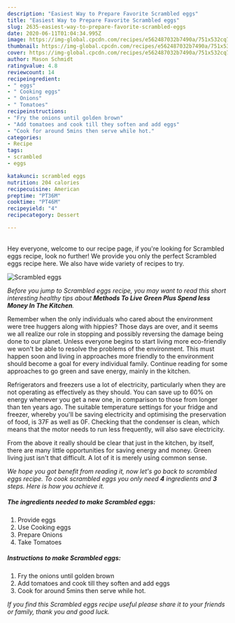 ```yaml
---
description: "Easiest Way to Prepare Favorite Scrambled eggs"
title: "Easiest Way to Prepare Favorite Scrambled eggs"
slug: 2635-easiest-way-to-prepare-favorite-scrambled-eggs
date: 2020-06-11T01:04:34.995Z
image: https://img-global.cpcdn.com/recipes/e562487032b7490a/751x532cq70/scrambled-eggs-recipe-main-photo.jpg
thumbnail: https://img-global.cpcdn.com/recipes/e562487032b7490a/751x532cq70/scrambled-eggs-recipe-main-photo.jpg
cover: https://img-global.cpcdn.com/recipes/e562487032b7490a/751x532cq70/scrambled-eggs-recipe-main-photo.jpg
author: Mason Schmidt
ratingvalue: 4.8
reviewcount: 14
recipeingredient:
- " eggs"
- " Cooking eggs"
- " Onions"
- " Tomatoes"
recipeinstructions:
- "Fry the onions until golden brown"
- "Add tomatoes and cook till they soften and add eggs"
- "Cook for around 5mins then serve while hot."
categories:
- Recipe
tags:
- scrambled
- eggs

katakunci: scrambled eggs 
nutrition: 204 calories
recipecuisine: American
preptime: "PT36M"
cooktime: "PT46M"
recipeyield: "4"
recipecategory: Dessert

---
```

<br>
Hey everyone, welcome to our recipe page, if you're looking for Scrambled eggs recipe, look no further! We provide you only the perfect Scrambled eggs recipe here. We also have wide variety of recipes to try.
<br>


![Scrambled eggs](https://img-global.cpcdn.com/recipes/e562487032b7490a/751x532cq70/scrambled-eggs-recipe-main-photo.jpg)

<i>Before you jump to Scrambled eggs recipe, you may want to read this short interesting healthy tips about 
<strong>Methods To Live Green Plus Spend less Money In The Kitchen</strong>.</i>
</br>

Remember when the only individuals who cared about the environment were tree huggers along with hippies? Those days are over, and it seems we all realize our role in stopping and possibly reversing the damage being done to our planet. Unless everyone begins to start living more eco-friendly we won't be able to resolve the problems of the environment. This must happen soon and living in approaches more friendly to the environment should become a goal for every individual family. Continue reading for some approaches to go green and save energy, mainly in the kitchen.

Refrigerators and freezers use a lot of electricity, particularly when they are not operating as effectively as they should. You can save up to 60% on energy whenever you get a new one, in comparison to those from longer than ten years ago. The suitable temperature settings for your fridge and freezer, whereby you'll be saving electricity and optimising the preservation of food, is 37F as well as 0F. Checking that the condenser is clean, which means that the motor needs to run less frequently, will also save electricity.

From the above it really should be clear that just in the kitchen, by itself, there are many little opportunities for saving energy and money. Green living just isn't that difficult. A lot of it is merely using common sense.


<i>We hope you got benefit from reading it, now let's go back to scrambled eggs recipe. To cook scrambled eggs you only need <strong>4</strong> ingredients and <strong>3</strong> steps. Here is how you achieve it.
</i>

##### The ingredients needed to make Scrambled eggs:

1. Provide  eggs
1. Use  Cooking eggs
1. Prepare  Onions
1. Take  Tomatoes


##### Instructions to make Scrambled eggs:

1. Fry the onions until golden brown
1. Add tomatoes and cook till they soften and add eggs
1. Cook for around 5mins then serve while hot.


<i>If you find this Scrambled eggs recipe useful please share it to your friends or family, thank you and good luck.</i>
